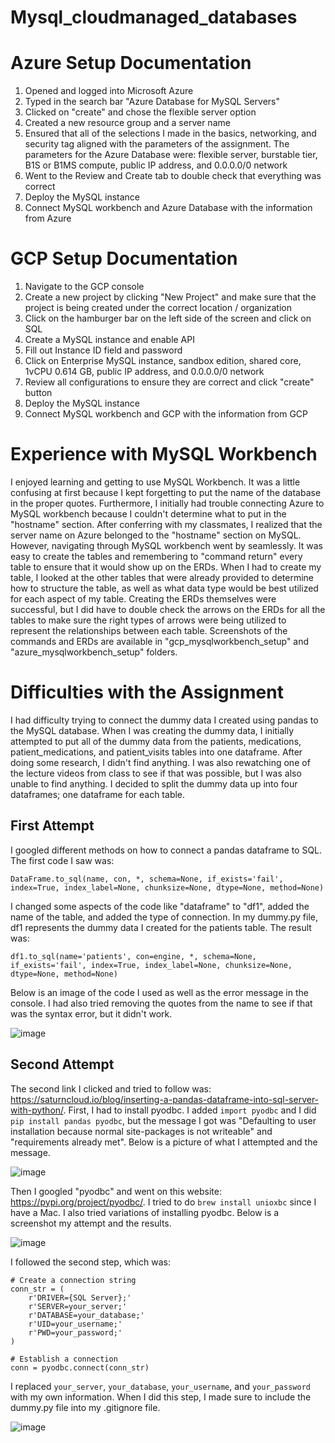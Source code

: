 # Mysql_cloudmanaged_databases

# Azure Setup Documentation 

1. Opened and logged into Microsoft Azure
2. Typed in the search bar "Azure Database for MySQL Servers"
3. Clicked on "create" and chose the flexible server option
4. Created a new resource group and a server name
5. Ensured that all of the selections I made in the basics, networking, and security tag aligned with the parameters of the assignment. The parameters for the Azure Database were: flexible server, burstable tier, B1S or B1MS compute, public IP address, and 0.0.0.0/0 network
6. Went to the Review and Create tab to double check that everything was correct
7. Deploy the MySQL instance
8. Connect MySQL workbench and Azure Database with the information from Azure

# GCP Setup Documentation

1. Navigate to the GCP console
2. Create a new project by clicking "New Project" and make sure that the project is being created under the correct location / organization
3. Click on the hamburger bar on the left side of the screen and click on SQL
4. Create a MySQL instance and enable API
5. Fill out Instance ID field and password
6. Click on Enterprise MySQL instance, sandbox edition, shared core, 1vCPU 0.614 GB, public IP address, and 0.0.0.0/0 network
7. Review all configurations to ensure they are correct and click "create" button
8. Deploy the MySQL instance
9. Connect MySQL workbench and GCP with the information from GCP

# Experience with MySQL Workbench

I enjoyed learning and getting to use MySQL Workbench. It was a little confusing at first because I kept forgetting to put the name of the database in the proper quotes. Furthermore, I initially had trouble connecting Azure to MySQL workbench because I couldn't determine what to put in the "hostname" section. After conferring with my classmates, I realized that the server name on Azure belonged to the "hostname" section on MySQL. However, navigating through MySQL workbench went by seamlessly. It was easy to create the tables and remembering to "command return" every table to ensure that it would show up on the ERDs. When I had to create my table, I looked at the other tables that were already provided to determine how to structure the table, as well as what data type would be best utilized for each aspect of my table. Creating the ERDs themselves were successful, but I did have to double check the arrows on the ERDs for all the tables to make sure the right types of arrows were being utilized to represent the relationships between each table. Screenshots of the commands and ERDs are available in "gcp_mysqlworkbench_setup" and "azure_mysqlworkbench_setup" folders.

# Difficulties with the Assignment 

I had difficulty trying to connect the dummy data I created using pandas to the MySQL database. When I was creating the dummy data, I initially attempted to put all of the dummy data from the patients, medications, patient_medications, and patient_visits tables into one dataframe. After doing some research, I didn't find anything. I was also rewatching one of the lecture videos from class to see if that was possible, but I was also unable to find anything. I decided to split the dummy data up into four dataframes; one dataframe for each table. 

## First Attempt 

I googled different methods on how to connect a pandas dataframe to SQL. The first code I saw was:

`DataFrame.to_sql(name, con, *, schema=None, if_exists='fail', index=True, index_label=None, chunksize=None, dtype=None, method=None)`

I changed some aspects of the code like "dataframe" to "df1", added the name of the table, and added the type of connection. In my dummy.py file, df1 represents the dummy data I created for the patients table. The result was: 

```df1.to_sql(name='patients', con=engine, *, schema=None, if_exists='fail', index=True, index_label=None, chunksize=None, dtype=None, method=None)```

Below is an image of the code I used as well as the error message in the console. I had also tried removing the quotes from the name to see if that was the syntax error, but it didn't work. 

![image](https://github.com/jesschannn/Mysql_cloudmanaged_databases/assets/123782059/267b7c2e-3277-42bf-8620-58db21f55ae6)

## Second Attempt 

The second link I clicked and tried to follow was: <https://saturncloud.io/blog/inserting-a-pandas-dataframe-into-sql-server-with-python/>. First, I had to install pyodbc. I added ```import pyodbc``` and I did ```pip install pandas pyodbc```, but the message I got was "Defaulting to user installation because normal site-packages is not writeable" and "requirements already met". Below is a picture of what I attempted and the message. 

![image](https://github.com/jesschannn/Mysql_cloudmanaged_databases/assets/123782059/17007f73-b3de-40c4-b342-ceec68838688)

Then I googled "pyodbc" and went on this website: <https://pypi.org/project/pyodbc/>. I tried to do ```brew install unioxbc``` since I have a Mac. I also tried variations of installing pyodbc. Below is a screenshot my attempt and the results. 

![image](https://github.com/jesschannn/Mysql_cloudmanaged_databases/assets/123782059/799acc5f-c616-4d28-9a66-aef77e425c8f)

I followed the second step, which was:

```
# Create a connection string
conn_str = (
    r'DRIVER={SQL Server};'
    r'SERVER=your_server;'
    r'DATABASE=your_database;'
    r'UID=your_username;'
    r'PWD=your_password;'
)

# Establish a connection
conn = pyodbc.connect(conn_str)
```

I replaced ```your_server```, ```your_database```, ```your_username```, and ```your_password``` with my own information. When I did this step, I made sure to include the dummy.py file into my .gitignore file. 

![image](https://github.com/jesschannn/Mysql_cloudmanaged_databases/assets/123782059/555fbc8f-3303-4123-afb0-4f6fde6dad94)



